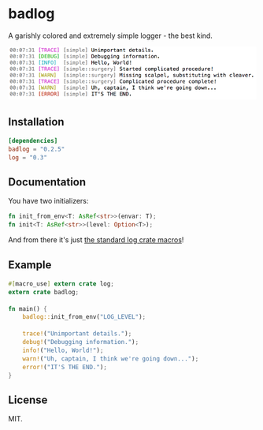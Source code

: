 # badlog

A garishly colored and extremely simple logger - the best kind.

![](preview.png)

## Installation

```toml
[dependencies]
badlog = "0.2.5"
log = "0.3"
```

## Documentation

You have two initializers:

```rust
fn init_from_env<T: AsRef<str>>(envar: T);
fn init<T: AsRef<str>>(level: Option<T>);
```

And from there it's just [the standard log crate macros](https://doc.rust-lang.org/log/log/index.html)!

## Example

```rust
#[macro_use] extern crate log;
extern crate badlog;

fn main() {
    badlog::init_from_env("LOG_LEVEL");

    trace!("Unimportant details.");
    debug!("Debugging information.");
    info!("Hello, World!");
    warn!("Uh, captain, I think we're going down...");
    error!("IT'S THE END.");
}
```

## License

MIT.
